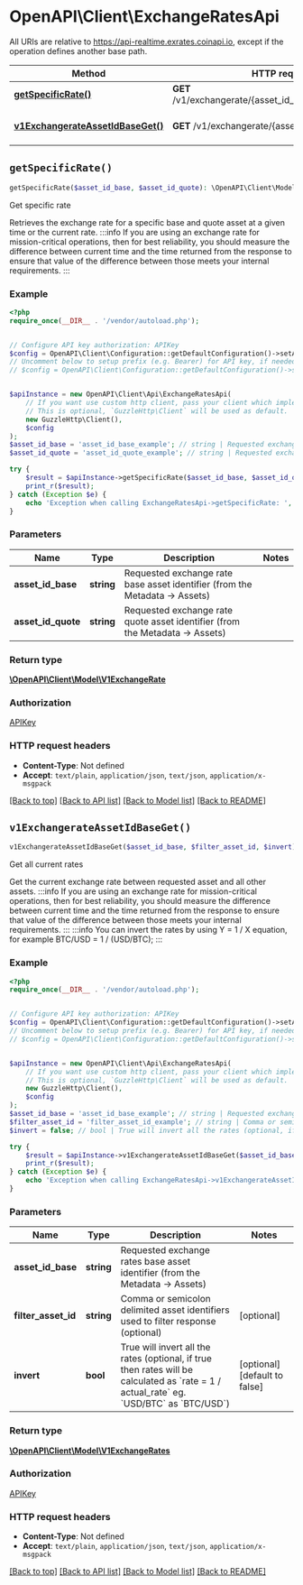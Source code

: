 # OpenAPI\Client\ExchangeRatesApi

All URIs are relative to https://api-realtime.exrates.coinapi.io, except if the operation defines another base path.

| Method | HTTP request | Description |
| ------------- | ------------- | ------------- |
| [**getSpecificRate()**](ExchangeRatesApi.md#getSpecificRate) | **GET** /v1/exchangerate/{asset_id_base}/{asset_id_quote} | Get specific rate |
| [**v1ExchangerateAssetIdBaseGet()**](ExchangeRatesApi.md#v1ExchangerateAssetIdBaseGet) | **GET** /v1/exchangerate/{asset_id_base} | Get all current rates |


## `getSpecificRate()`

```php
getSpecificRate($asset_id_base, $asset_id_quote): \OpenAPI\Client\Model\V1ExchangeRate
```

Get specific rate

Retrieves the exchange rate for a specific base and quote asset at a given time or the current rate.                :::info  If you are using an exchange rate for mission-critical operations, then for best reliability, you should measure the difference between current time and the time returned from the response to ensure that value of the difference between those meets your internal requirements.  :::

### Example

```php
<?php
require_once(__DIR__ . '/vendor/autoload.php');


// Configure API key authorization: APIKey
$config = OpenAPI\Client\Configuration::getDefaultConfiguration()->setApiKey('X-CoinAPI-Key', 'YOUR_API_KEY');
// Uncomment below to setup prefix (e.g. Bearer) for API key, if needed
// $config = OpenAPI\Client\Configuration::getDefaultConfiguration()->setApiKeyPrefix('X-CoinAPI-Key', 'Bearer');


$apiInstance = new OpenAPI\Client\Api\ExchangeRatesApi(
    // If you want use custom http client, pass your client which implements `GuzzleHttp\ClientInterface`.
    // This is optional, `GuzzleHttp\Client` will be used as default.
    new GuzzleHttp\Client(),
    $config
);
$asset_id_base = 'asset_id_base_example'; // string | Requested exchange rate base asset identifier (from the Metadata -> Assets)
$asset_id_quote = 'asset_id_quote_example'; // string | Requested exchange rate quote asset identifier (from the Metadata -> Assets)

try {
    $result = $apiInstance->getSpecificRate($asset_id_base, $asset_id_quote);
    print_r($result);
} catch (Exception $e) {
    echo 'Exception when calling ExchangeRatesApi->getSpecificRate: ', $e->getMessage(), PHP_EOL;
}
```

### Parameters

| Name | Type | Description  | Notes |
| ------------- | ------------- | ------------- | ------------- |
| **asset_id_base** | **string**| Requested exchange rate base asset identifier (from the Metadata -&gt; Assets) | |
| **asset_id_quote** | **string**| Requested exchange rate quote asset identifier (from the Metadata -&gt; Assets) | |

### Return type

[**\OpenAPI\Client\Model\V1ExchangeRate**](../Model/V1ExchangeRate.md)

### Authorization

[APIKey](../../README.md#APIKey)

### HTTP request headers

- **Content-Type**: Not defined
- **Accept**: `text/plain`, `application/json`, `text/json`, `application/x-msgpack`

[[Back to top]](#) [[Back to API list]](../../README.md#endpoints)
[[Back to Model list]](../../README.md#models)
[[Back to README]](../../README.md)

## `v1ExchangerateAssetIdBaseGet()`

```php
v1ExchangerateAssetIdBaseGet($asset_id_base, $filter_asset_id, $invert): \OpenAPI\Client\Model\V1ExchangeRates
```

Get all current rates

Get the current exchange rate between requested asset and all other assets.                :::info  If you are using an exchange rate for mission-critical operations, then for best reliability, you should measure the difference between current time and the time returned from the response to ensure that value of the difference between those meets your internal requirements.  :::                :::info  You can invert the rates by using Y = 1 / X equation, for example BTC/USD = 1 / (USD/BTC);  :::

### Example

```php
<?php
require_once(__DIR__ . '/vendor/autoload.php');


// Configure API key authorization: APIKey
$config = OpenAPI\Client\Configuration::getDefaultConfiguration()->setApiKey('X-CoinAPI-Key', 'YOUR_API_KEY');
// Uncomment below to setup prefix (e.g. Bearer) for API key, if needed
// $config = OpenAPI\Client\Configuration::getDefaultConfiguration()->setApiKeyPrefix('X-CoinAPI-Key', 'Bearer');


$apiInstance = new OpenAPI\Client\Api\ExchangeRatesApi(
    // If you want use custom http client, pass your client which implements `GuzzleHttp\ClientInterface`.
    // This is optional, `GuzzleHttp\Client` will be used as default.
    new GuzzleHttp\Client(),
    $config
);
$asset_id_base = 'asset_id_base_example'; // string | Requested exchange rates base asset identifier (from the Metadata -> Assets)
$filter_asset_id = 'filter_asset_id_example'; // string | Comma or semicolon delimited asset identifiers used to filter response (optional)
$invert = false; // bool | True will invert all the rates (optional, if true then rates will be calculated as `rate = 1 / actual_rate` eg. `USD/BTC` as `BTC/USD`)

try {
    $result = $apiInstance->v1ExchangerateAssetIdBaseGet($asset_id_base, $filter_asset_id, $invert);
    print_r($result);
} catch (Exception $e) {
    echo 'Exception when calling ExchangeRatesApi->v1ExchangerateAssetIdBaseGet: ', $e->getMessage(), PHP_EOL;
}
```

### Parameters

| Name | Type | Description  | Notes |
| ------------- | ------------- | ------------- | ------------- |
| **asset_id_base** | **string**| Requested exchange rates base asset identifier (from the Metadata -&gt; Assets) | |
| **filter_asset_id** | **string**| Comma or semicolon delimited asset identifiers used to filter response (optional) | [optional] |
| **invert** | **bool**| True will invert all the rates (optional, if true then rates will be calculated as &#x60;rate &#x3D; 1 / actual_rate&#x60; eg. &#x60;USD/BTC&#x60; as &#x60;BTC/USD&#x60;) | [optional] [default to false] |

### Return type

[**\OpenAPI\Client\Model\V1ExchangeRates**](../Model/V1ExchangeRates.md)

### Authorization

[APIKey](../../README.md#APIKey)

### HTTP request headers

- **Content-Type**: Not defined
- **Accept**: `text/plain`, `application/json`, `text/json`, `application/x-msgpack`

[[Back to top]](#) [[Back to API list]](../../README.md#endpoints)
[[Back to Model list]](../../README.md#models)
[[Back to README]](../../README.md)
